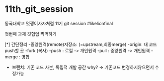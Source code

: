 # 11th_git_session
동국대학교 멋쟁이사자처럼 11기 git session
 #likelionfinal

첫번째 과제 깃협업 찍먹하기

[*] 간단정리
-중앙원격(remote)저장소: (=upstream,최종merge)
-origin: 내 코드 push할 곳
-fork (복사)
-push : 로컬 -> 개인원격
-pull : 중앙원격 -> 개인원격
-merge : 병합
- 브랜치: 기존 코드 사본, 독립적 개발 공간
  why? -> 기존코드 변경하지않으면서 수정가능

